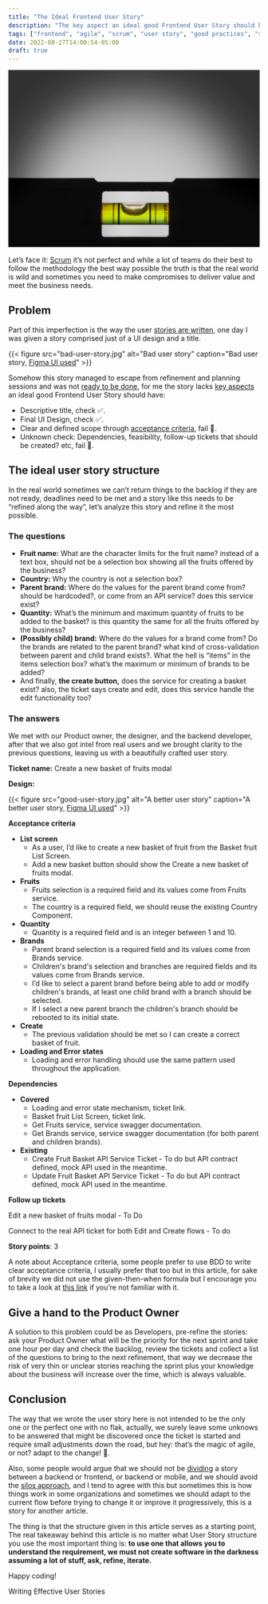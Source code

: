 ```yaml
---
title: "The Ideal Frontend User Story"
description: "The key aspect an ideal good Frontend User Story should have"
tags: ["frontend", "agile", "scrum", "user story", "good practices", "software design", "product design", "software development", "Software engineering"]
date: 2022-08-27T14:00:54-05:00
draft: true
---
```


![Alt text](hero.jpg "Image by https://unsplash.com/es/fotos/zfVIh4cX_4c")

Let’s face it: [Scrum](https://www.atlassian.com/agile/scrum) it’s not perfect and while a lot of teams do their best to follow the methodology the best way possible the truth is that the real world is wild and sometimes you need to make compromises to deliver value and meet the business needs.


## Problem

Part of this imperfection is the way the user [stories are written](https://www.romanpichler.com/blog/10-tips-writing-good-user-stories/amp/), one day I was given a story comprised just of a UI design and a title.


{{< figure
    src="bad-user-story.jpg"
    alt="Bad user story"
    caption="Bad user story, [Figma UI used](https://www.figma.com/community/file/977478106519286104)"
    >}}



Somehow this story managed to escape from refinement and planning sessions and was not [ready to be done](https://www.scruminc.com/definition-of-ready/), for me the story lacks [key aspects](https://frontend.turing.edu/lessons/module-3/user-stories.html) an ideal good Frontend User Story should have:

* Descriptive title, check ✅.
* Final UI Design, check ✅.
* Clear and defined scope through [acceptance criteria](https://www.mobindustry.net/blog/how-to-write-acceptance-criteria-examples-and-best-practices/), fail 🔴.
* Unknown check: Dependencies, feasibility, follow-up tickets that should be created? etc, fail 🔴.


## The ideal user story structure

In the real world sometimes we can’t return things to the backlog if they are not ready, deadlines need to be met and a story like this needs to be “refined along the way”, let’s analyze this story and refine it the most possible.


### The questions

* **Fruit name:** What are the character limits for the fruit name? instead of a text box, should not be a selection box showing all the fruits offered by the business?
* **Country:** Why the country is not a selection box?
* **Parent brand:** Where do the values for the parent brand come from? should be hardcoded?, or come from an API service? does this service exist?
* **Quantity:** What’s the minimum and maximum quantity of fruits to be added to the basket? is this quantity the same for all the fruits offered by the business?
* **(Possibly child) brand:** Where do the values for a brand come from? Do the brands are related to the parent brand? what kind of cross-validation between parent and child brand exists?. What the hell is “items” in the items selection box? what’s the maximum or minimum of brands to be added?
* And finally, **the create button,** does the service for creating a basket exist? also, the ticket says create and edit, does this service handle the edit functionality too?

### The answers

We met with our Product owner, the designer, and the backend developer, after that we also got intel from real users and we brought clarity to the previous questions, leaving us with a beautifully crafted user story.

**Ticket name:** Create a new basket of fruits modal

**Design:**

{{< figure
    src="good-user-story.jpg"
    alt="A better user story"
    caption="A better user story, [Figma UI used](https://www.figma.com/community/file/977478106519286104)"
    >}}

**Acceptance criteria**



* **List screen**
    * As a user, I’d like to create a new basket of fruit from the Basket fruit List Screen.
    * Add a new basket button should show the Create a new basket of fruits modal.
* **Fruits**
    * Fruits selection is a required field and its values come from Fruits service.
    * The country is a required field, we should reuse the existing Country Component.
* **Quantity**
    * Quantity is a required field and is an integer between 1 and 10.
* **Brands**
    * Parent brand selection is a required field and its values come from Brands service.
    * Children's brand's selection and branches are required fields and its values come from Brands service.
    * I’d like to select a parent brand before being able to add or modify children's brands, at least one child brand with a branch should be selected.
    * If I select a new parent branch the children's branch should be rebooted to its initial state.
* **Create**
    * The previous validation should be met so I can create a correct basket of fruit.
* **Loading and Error states**
    * Loading and error handling should use the same pattern used throughout the application.

**Dependencies**



* **Covered**
    * Loading and error state mechanism, ticket link.
    * Basket fruit List Screen, ticket link.
    * Get Fruits service, service swagger documentation.
    * Get Brands service, service swagger documentation (for both parent and children brands).
* **Existing**
    * Create Fruit Basket API Service Ticket -  To do but API contract defined, mock API used in the meantime.
    * Update Fruit Basket API Service Ticket -  To do but API contract defined, mock API used in the meantime.

**Follow up tickets**

Edit a new basket of fruits modal - To Do

Connect to the real API ticket for both Edit and Create flows - To do

**Story points**: 3

A note about Acceptance criteria, some people prefer to use BDD to write clear acceptance criteria, I usually prefer that too but in this article, for sake of brevity we did not use the given-then-when formula but I encourage you to take a look at [this link](https://revelry.co/insights/development/behavior-driven-development-bdd/) if you’re not familiar with it.


## Give a hand to the Product Owner

A solution to this problem could be as Developers, pre-refine the stories: ask your Product Owner what will be the priority for the next sprint and take one hour per day and check the backlog, review the tickets and collect a list of the questions to bring to the next refinement, that way we decrease the risk of very thin or unclear stories reaching the sprint plus your knowledge about the business will increase over the time, which is always valuable.


## Conclusion

The way that we wrote the user story here is not intended to be the only one or the perfect one with no flak, actually, we surely leave some unknows to be answered that might be discovered once the ticket is started and require small adjustments down the road, but hey: that’s the magic of agile, or not? adapt to the change! 🙈.

Also, some people would argue that we should not be [dividing](https://www.mountaingoatsoftware.com/blog/video-training-how-to-split-user-stories) a story between a backend or frontend, or backend or mobile, and we should avoid the [silos approach](https://pm.stackexchange.com/a/26421), and I tend to agree with this but sometimes this is how things work in some organizations and sometimes we should adapt to the current flow before trying to change it or improve it progressively, this is a story for another article.

The thing is that the structure given in this article serves as a starting point, The real takeaway behind this article is no matter what User Story structure you use the most important thing is: **to use one that allows you to understand the requirement, we must not create software in the darkness assuming a lot of stuff, ask, refine, iterate.**

Happy coding!

Writing Effective User Stories